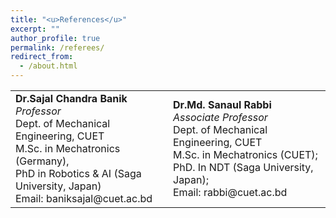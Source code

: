```yaml
---
title: "<u>References</u>"
excerpt: ""
author_profile: true
permalink: /referees/
redirect_from: 
  - /about.html
---
```




<p align="justify">

</p> 
 
<table>
<colgroup>
  <col width="50%" />
  <col width="50%" />
</colgroup>

  <tbody>
    <tr>
      <td>
        <b>Dr.Sajal Chandra Banik</b><br>
        <i>Professor</i><br>
        Dept. of Mechanical Engineering, CUET<br>
        M.Sc. in Mechatronics (Germany),<br>
        PhD in Robotics & AI (Saga University, Japan)<br>
        Email: baniksajal@cuet.ac.bd
      </td>
      <td>
        <b>Dr.Md. Sanaul Rabbi</b><br>
        <i>Associate Professor</i><br>
        Dept. of Mechanical Engineering, CUET<br>
        M.Sc. in Mechatronics (CUET);<br>
        PhD. In NDT (Saga University, Japan);<br>
        Email: rabbi@cuet.ac.bd
      </td>
    </tr>
      
    
  </tbody>
</table>
 

